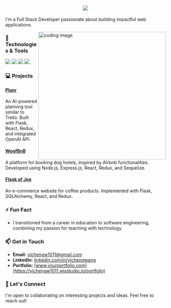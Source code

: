 
<h1 align="center">
    <img src="https://readme-typing-svg.herokuapp.com/?font=Righteous&size=35&color=525ADBA2&center=true&vCenter=true&width=500&height=70&duration=4000&lines=Hi+There!+👋;+I'm+Yicheng+Wang!;" />
</h1>

 I'm a Full Stack Developer passionate about building impactful web applications.

<img align="right" alt="coding image" width="400" src="https://media1.tenor.com/m/SWg8Pi3TLSkAAAAC/pixel-art-computer.gif">

<h3>🔧 Technologies & Tools</h3>
<img src="https://skillicons.dev/icons?i=aws,react,redux,css,docker,express,flask" />
<img src="https://skillicons.dev/icons?i=gcp,html,java,js,linux,nextjs,nodejs" />
<img src="https://skillicons.dev/icons?i=sqlite,sequelize,tailwind,vue,npm,postgres,postman" />
<img src="https://skillicons.dev/icons?i=py" />


<h3>💻 Projects</h3> 

#### [Planr](https://planr-xo3n.onrender.com/)
An AI-powered planning tool similar to Trello. Built with Flask, React, Redux, and integrated OpenAI API.

#### [WoofBnB](https://woofbnb.onrender.com)
A platform for booking dog hotels, inspired by Airbnb functionalities. Developed using Node.js, Express.js, React, Redux, and Sequelize.

#### [Flask of Joe](https://flask-of-joe.onrender.com/)
An e-commerce website for coffee products. Implemented with Flask, SQLAlchemy, React, and Redux.

<h3>⚡ Fun Fact</h3>

- I transitioned from a career in education to software engineering, combining my passion for teaching with technology.

<h3>📫 Get in Touch</h3>

- **Email:** [yichengw1011@gmail.com](mailto:yichengw1011@gmail.com)
- **LinkedIn:** [linkedin.com/in/yichengwang](https://www.linkedin.com/in/yicheng-wang-b43604261)
- **Portfolio:** [www.yourportfolio.com](https://yichengw1011.wixstudio.io/portfolio)

<h3>🤝 Let's Connect</h3>

I'm open to collaborating on interesting projects and ideas. Feel free to reach out!




